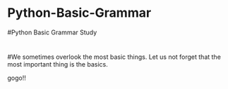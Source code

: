 # Python-Basic-Grammar
#Python Basic Grammar Study
#
#We sometimes overlook the most basic things. Let us not forget that the most important thing is the basics.

gogo!!
